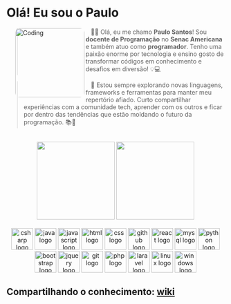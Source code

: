 # Olá! Eu sou o Paulo

<!-- ```php
require_once "PauloSantos.php";

class SobreMim extends Desenvolvedor {
  public $nome = "Paulo H. Santos";
  public $area = "Docente / Dev. Fullstack";
  public $contato = [
      "paulo.whsantos@hotmail.com",
      "linkedin.com/in/paulowh/",
      "instagram.com/paulo.wh",
      "paulowh.github.io"
    ];
  public $trabalho = "Senac";
  public $local = "Americana/SP";
}

class Skills extends Desenvolvedor {
  public $linguagens = [
      "C#",
      "java",
      "javaScript",
      "php",
      "python"
    ];
  public $bibliotecas = ["JQuery"];
  public $frameworks = [
      "bootstrap",
      "Laravel",
      "ReactJS",
      "Semantic UI",
      "Spring Boot"
    ];
}
``` -->
<img align="left" alt="Coding" width="160" 
     src="./img/perfil.png" 
     style="margin-left: 20px; border-radius: 10px;">

<p align="left">
    <blockquote>
        &nbsp;&nbsp;&nbsp;🖐🏼 Olá, eu me chamo <strong>Paulo Santos</strong>! Sou <strong>docente de Programação</strong> no <strong>Senac Americana</strong> e também atuo como <strong>programador</strong>. Tenho uma paixão enorme por tecnologia e ensino gosto de transformar códigos em conhecimento e desafios em diversão! 💡💻
    </blockquote>
</p>

<p align="left">
    <blockquote>
        &nbsp;&nbsp;&nbsp;🚀 Estou sempre explorando novas linguagens, frameworks e ferramentas para manter meu repertório afiado. Curto compartilhar experiências com a comunidade tech, aprender com os outros e ficar por dentro das tendências que estão moldando o futuro da programação. 📚🧠
    </blockquote>
</p>

<br>
<div align="center">
  <a href="https://github.com/paulowh"></a>
  <img height="180em" src="https://github-readme-stats.vercel.app/api?username=paulowh&show_icons=true&theme=algolia&include_all_commits=true&count_private=true"/>
  <img height="180em" src="https://github-readme-stats.vercel.app/api/top-langs/?username=paulowh&layout=compact&langs_count=7&theme=algolia"/>
</div>

<br>
<div align="center" style="display: inline_block">
  <img src="https://skillicons.dev/icons?i=cs" height="50" alt="csharp logo" />
  <img src="https://skillicons.dev/icons?i=java" height="50" alt="java logo" />
  <img src="https://skillicons.dev/icons?i=js" height="50" alt="javascript logo" />
  <img src="https://skillicons.dev/icons?i=html" height="50" alt="html logo" />
  <img src="https://skillicons.dev/icons?i=css" height="50" alt="css logo" />
  <img src="https://skillicons.dev/icons?i=github" height="50" alt="github logo" />
  <img src="https://skillicons.dev/icons?i=react" height="50" alt="react logo" />
  <img src="https://skillicons.dev/icons?i=mysql" height="50" alt="mysql logo" />
  <img src="https://skillicons.dev/icons?i=python" height="50" alt="python logo" />
  <img src="https://skillicons.dev/icons?i=bootstrap" height="50" alt="bootstrap logo" />
  <img src="https://skillicons.dev/icons?i=jquery" height="50" alt="jquery logo" />
  <img src="https://skillicons.dev/icons?i=git" height="50" alt="git logo" />
  <img src="https://skillicons.dev/icons?i=php" height="50" alt="php logo" />
  <img src="https://skillicons.dev/icons?i=laravel" height="50" alt="laravel logo" />
  <img src="https://skillicons.dev/icons?i=linux" height="50" alt="linux logo" />
  <img src="https://skillicons.dev/icons?i=windows" height="50" alt="windows logo" />  
</div>

<!-- <picture align="center">
  <source media="(prefers-color-scheme: dark)" srcset="https://raw.githubusercontent.com/paulowh/paulowh/output/github-contribution-grid-snake-dark.svg">
  <source media="(prefers-color-scheme: light)" srcset="https://raw.githubusercontent.com/paulowh/paulowh/output/github-contribution-grid-snake.svg">
  <img align="center" alt="github contribution grid snake animation" src="https://raw.githubusercontent.com/paulowh/paulowh/output/github-contribution-grid-snake.svg">
</picture> -->

## Compartilhando o conhecimento: [wiki](https://github.com/paulowh/paulowh/wiki)
